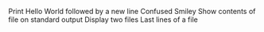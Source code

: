 Print Hello World followed by a new line
Confused Smiley
Show contents of file on standard output
Display two files
Last lines of a file
